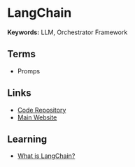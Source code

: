 # LangChain

**Keywords:** LLM, Orchestrator Framework

<!--
Good for prototyping and testing
-->

<!--
https://udemy.com/course/langchain-python-portuguese/?couponCode=2021PM25
-->

## Terms

- Promps

## Links

- [Code Repository](https://github.com/langchain-ai/langchain)
- [Main Website](https://langchain.ai)

## Learning

- [What is LangChain?](https://youtube.com/watch?v=1bUy-1hGZpI)
